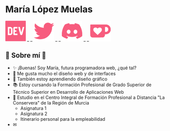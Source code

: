# María López Muelas 

![DEV](https://github.com/Benethert/Benethert/blob/pics/DEV.png "DEV.png") _ _ ![twitter](https://github.com/Benethert/Benethert/blob/pics/TW.png "TW.png") _ _ ![discord](https://github.com/Benethert/Benethert/blob/pics/DC.png "DC.png") _ _ ![coffee](https://github.com/Benethert/Benethert/blob/pics/COF.png "COF.png") 



## 🌷 Sobre mí 🌷

- ✨ ¡Buenas! Soy María, futura programadora web, ¿qué tal?
- 👀 Me gusta mucho el diseño web y de interfaces
- 🌱 También estoy aprendiendo diseño gráfico
- 📚 Estoy cursando la Formación Profesional de Grado Superior de Técnico Superior en Desarrollo de Aplicaciones Web
- 🎒 Estudio en el Centro Integral de Formación Profesional a Distancia "La Conservera" de la Región de Murcia
    - Asignatura 1
    - Asignatura 2
    - Itinerario personal para la empleabilidad
- ✉ 


<!---
Benethert/Benethert is a ✨ special ✨ repository because its `README.md` (this file) appears on your GitHub profile.
You can click the Preview link to take a look at your changes.
--->
